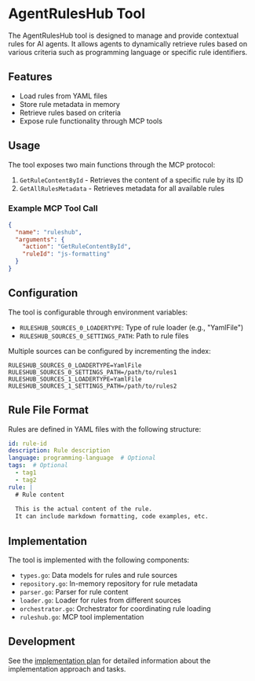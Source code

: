 # AgentRulesHub Tool

The AgentRulesHub tool is designed to manage and provide contextual rules for AI agents. It allows agents to dynamically retrieve rules based on various criteria such as programming language or specific rule identifiers.

## Features

- Load rules from YAML files
- Store rule metadata in memory
- Retrieve rules based on criteria
- Expose rule functionality through MCP tools

## Usage

The tool exposes two main functions through the MCP protocol:

1. `GetRuleContentById` - Retrieves the content of a specific rule by its ID
2. `GetAllRulesMetadata` - Retrieves metadata for all available rules

### Example MCP Tool Call

```json
{
  "name": "ruleshub",
  "arguments": {
    "action": "GetRuleContentById",
    "ruleId": "js-formatting"
  }
}
```

## Configuration

The tool is configurable through environment variables:

- `RULESHUB_SOURCES_0_LOADERTYPE`: Type of rule loader (e.g., "YamlFile")
- `RULESHUB_SOURCES_0_SETTINGS_PATH`: Path to rule files

Multiple sources can be configured by incrementing the index:

```
RULESHUB_SOURCES_0_LOADERTYPE=YamlFile
RULESHUB_SOURCES_0_SETTINGS_PATH=/path/to/rules1
RULESHUB_SOURCES_1_LOADERTYPE=YamlFile
RULESHUB_SOURCES_1_SETTINGS_PATH=/path/to/rules2
```

## Rule File Format

Rules are defined in YAML files with the following structure:

```yaml
id: rule-id
description: Rule description
language: programming-language  # Optional
tags:  # Optional
  - tag1
  - tag2
rule: |
  # Rule content
  
  This is the actual content of the rule.
  It can include markdown formatting, code examples, etc.
```

## Implementation

The tool is implemented with the following components:

- `types.go`: Data models for rules and rule sources
- `repository.go`: In-memory repository for rule metadata
- `parser.go`: Parser for rule content
- `loader.go`: Loader for rules from different sources
- `orchestrator.go`: Orchestrator for coordinating rule loading
- `ruleshub.go`: MCP tool implementation

## Development

See the [implementation plan](../../../contextual-rules/implementation-plan/ruleshub-implementation-plan.md) for detailed information about the implementation approach and tasks.

